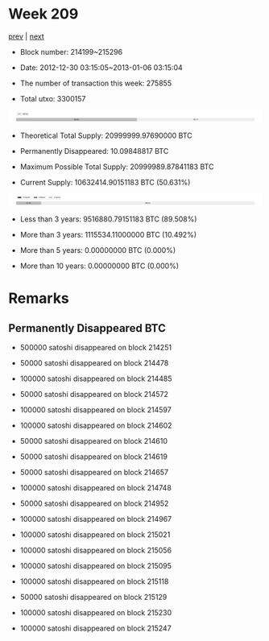 # Week 209

[prev](week0208.md) | [next](week0210.md)

- Block number: 214199~215296

- Date: 2012-12-30 03:15:05~2013-01-06 03:15:04

- The number of transaction this week: 275855

- Total utxo: 3300157

![](../images/mined_week0209.png)

- Theoretical Total Supply: 20999999.97690000 BTC

- Permanently Disappeared: 10.09848817 BTC

- Maximum Possible Total Supply: 20999989.87841183 BTC

- Current Supply: 10632414.90151183 BTC (50.631%)

![](../images/year_week0209.png)


- Less than 3 years: 9516880.79151183 BTC (89.508%)

- More than 3 years: 1115534.11000000 BTC (10.492%)

- More than 5 years: 0.00000000 BTC (0.000%)

- More than 10 years: 0.00000000 BTC (0.000%)

# Remarks

## Permanently Disappeared BTC

- 500000 satoshi disappeared on block 214251

- 50000 satoshi disappeared on block 214478

- 100000 satoshi disappeared on block 214485

- 50000 satoshi disappeared on block 214572

- 100000 satoshi disappeared on block 214597

- 100000 satoshi disappeared on block 214602

- 50000 satoshi disappeared on block 214610

- 50000 satoshi disappeared on block 214619

- 50000 satoshi disappeared on block 214657

- 100000 satoshi disappeared on block 214748

- 50000 satoshi disappeared on block 214952

- 100000 satoshi disappeared on block 214967

- 100000 satoshi disappeared on block 215021

- 100000 satoshi disappeared on block 215056

- 100000 satoshi disappeared on block 215095

- 100000 satoshi disappeared on block 215118

- 50000 satoshi disappeared on block 215129

- 100000 satoshi disappeared on block 215230

- 100000 satoshi disappeared on block 215247

